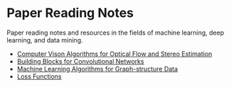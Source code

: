 # Paper Reading Notes

Paper reading notes and resources in the fields of machine learning, deep learning, and data mining.

- [Computer Vison Algorithms for Optical Flow and Stereo Estimation](https://github.com/dsqx71/Paper-Reading/blob/master/flow_stereo.md)
- [Building Blocks for Convolutional Networks](https://github.com/dsqx71/Paper-Reading/blob/master/building_block.md)
- [Machine Learning Algorithms for Graph-structure Data](https://github.com/dsqx71/Paper-Reading/blob/master/complex%20network.md)
- [Loss Functions](https://github.com/dsqx71/Paper-Reading/blob/master/loss_function.md)